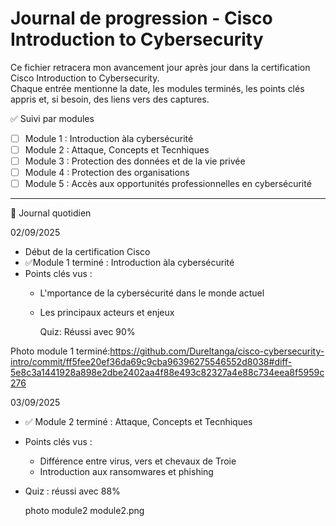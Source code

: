 # Journal de progression - Cisco Introduction to Cybersecurity

Ce fichier retracera mon avancement jour après jour dans la certification Cisco Introduction to Cybersecurity.  
Chaque entrée mentionne la date, les modules terminés, les points clés appris et, si besoin, des liens vers des captures.



✅ Suivi par modules

- [ ] Module 1 : Introduction àla cybersécurité
- [ ] Module 2 : Attaque, Concepts et Tecnhiques
- [ ] Module 3 : Protection des données et de la vie privée
- [ ] Module 4 : Protection des organisations
- [ ] Module 5 : Accès aux opportunités professionnelles en cybersécurité

---

📅 Journal quotidien

02/09/2025
- Début de la certification Cisco
- ✅Module 1 terminé : Introduction àla cybersécurité
- Points clés vus :
  - L'mportance de la cybersécurité dans le monde actuel
  - Les principaux acteurs et enjeux
 
    Quiz: Réussi avec 90%

Photo module 1 terminé:https://github.com/Dureltanga/cisco-cybersecurity-intro/commit/ff5fee20ef36da69c9cba96396275546552d8038#diff-5e8c3a1441928a898e2dbe2402aa4f88e493c82327a4e88c734eea8f5959c276

  03/09/2025
- ✅ Module 2 terminé : Attaque, Concepts et Tecnhiques
- Points clés vus :
  - Différence entre virus, vers et chevaux de Troie
  - Introduction aux ransomwares et phishing
- Quiz : réussi avec 88%

   photo module2 module2.png
